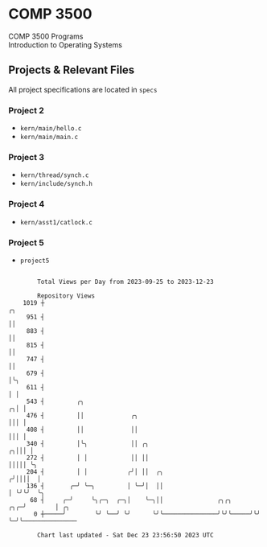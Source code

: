 # COMP 3500
COMP 3500 Programs  
Introduction to Operating Systems  
## Projects & Relevant Files
All project specifications are located in `specs`
### Project 2
- `kern/main/hello.c`
- `kern/main/main.c`
### Project 3
- `kern/thread/synch.c`
- `kern/include/synch.h`
### Project 4
- `kern/asst1/catlock.c`
### Project 5
- `project5`

```

        Total Views per Day from 2023-09-25 to 2023-12-23

        Repository Views
    1019 ┼                                                                  ╭╮
     951 ┤                                                                  ││
     883 ┤                                                                  ││
     815 ┤                                                                  ││
     747 ┤                                                                  ││
     679 ┤                                                                  │╰╮
     611 ┤                                                                  │ │
     543 ┤         ╭╮                                                     ╭╮│ │
     476 ┤         ││             ╭╮                                      │││ │
     408 ┤         ││             ││                                      │││ │
     340 ┤         │╰╮            ││ ╭╮                                 ╭╮│││ │
     272 ┤         │ │            ││ ││                                 │││││ ╰╮
     204 ┤         │ │           ╭╯│ ││  ╭╮                            ╭╯││││  │
     136 ┤       ╭─╯ ╰─╮         │ ╰─╯│  ││                            │ ╰╯╰╯  ╰╮
      68 ┤     ╭─╯     ╰╮╭─╮  ╭─╮│    ╰─╮││               ╭╮╭╮     ╭╮╭─╯        │ ╭╮
       0 ┼─────╯        ╰╯ ╰──╯ ╰╯      ╰╯╰───────────────╯╰╯╰─────╯╰╯          ╰─╯╰───────────────

        Chart last updated - Sat Dec 23 23:56:50 2023 UTC
        
```
